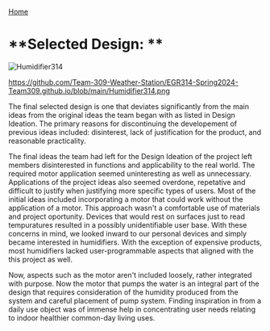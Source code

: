 [Home](/index.md)
# **Selected Design: **


![Humidifier314](https://github.com/Team-309-Weather-Station/EGR314-Spring2024-Team309.github.io/blob/main/Humidifier314.png)

https://github.com/Team-309-Weather-Station/EGR314-Spring2024-Team309.github.io/blob/main/Humidifier314.png

The final selected design is one that deviates significantly from the main ideas from the original ideas the team began with as listed in Design Ideation. The primary reasons for discontinuing the developement of previous ideas included: disinterest, lack of justification for the product, and reasonable practicality.

The final ideas the team had left for the Design Ideation of the project left members disinterested in functions and applicability to the real world. The required motor application seemed uninteresting as well as unnecessary. Applications of the project ideas also seemed overdone, repetative and difficult to justify when justifying more specific types of users. Most of the initial ideas included incorporating a motor that could work without the application of a motor. This approach wasn't a comfortable use of materials and project oportunity. Devices that would rest on surfaces just to read tempuratures resulted in a possibly unidentifiable user base. With these concerns in mind, we looked inward to our personal devices and simply became interested in humidifiers. With the exception of expensive products, most humidifiers lacked user-programmable aspects that aligned with the this project as well.  

Now, aspects such as the motor aren't included loosely, rather integrated with purpose. Now the motor that pumps the water is an integral part of the design that requires consideration of the humidity produced from the system and careful placement of pump system. Finding inspiration in from a daily use object was of immense help in concentrating user needs relating to indoor healthier common-day living uses.
